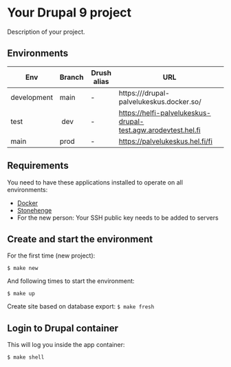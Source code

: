 # Your Drupal 9 project

Description of your project.

## Environments

Env | Branch | Drush alias | URL
--- | ------ | ----------- | ---
development | main | - | https:///drupal-palvelukeskus.docker.so/
test        | dev  | - | https://helfi-palvelukeskus-drupal-test.agw.arodevtest.hel.fi
main  | prod | - | https://palvelukeskus.hel.fi/fi

## Requirements

You need to have these applications installed to operate on all environments:

- [Docker](https://github.com/druidfi/guidelines/blob/master/docs/docker.md)
- [Stonehenge](https://github.com/druidfi/stonehenge)
- For the new person: Your SSH public key needs to be added to servers

## Create and start the environment

For the first time (new project):

``
$ make new
``

And following times to start the environment:

``
$ make up
``

Create site based on database export:
``
$ make fresh
``

## Login to Drupal container

This will log you inside the app container:

```
$ make shell
```
